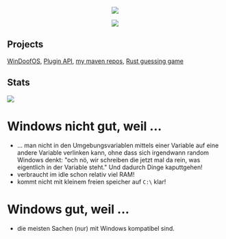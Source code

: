 <!DOCTYPE html>
<html lang="en">
<body>
    <p align="center"> <img src="https://github-readme-stats.vercel.app/api?username=BachErik&count_private=true&show_icons=true&bg_color=161b22&title_color=58a6ff&text_color=c9d1d9&icon_color=196c2e&custom_title=Statistics&hide_border=true"> </p>
    <p align="center"> <img src="https://github-readme-stats.vercel.app/api/top-langs/?username=BachErik&count_private=true&show_icons=true&bg_color=161b22&title_color=58a6ff&text_color=c9d1d9&icon_color=196c2e&custom_title=Statistics&hide_border=true"> </p>
</body>
</html>

## Projects

[WinDoofOS](https://github.com/BachErik/WinDoofOS), [Plugin API](https://github.com/BachErik/Plugin-API), [my maven repos](http://repo.bacherik.be), [Rust guessing game](https://github.com/BachErik/guessing-game)

## Stats
<span>
  <img align="center" src="https://github-profile-trophy.vercel.app/?username=BachErik&margin-w=15&row=2" />
</span>

# Windows nicht gut, weil ...
- ... man nicht in den Umgebungsvariablen mittels einer Variable auf eine andere Variable verlinken kann, ohne dass sich irgendwann random Windows denkt: "och nö, wir schreiben die jetzt mal da rein, was eigentlich in der Variable steht." Und dadurch Dinge kaputtgehen!
- verbraucht im idle schon relativ viel RAM!
- kommt nicht mit kleinem freien speicher auf `C:\` klar!

# Windows gut, weil ...
- die meisten Sachen (nur) mit Windows kompatibel sind.
